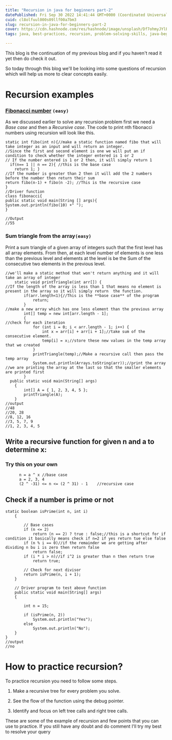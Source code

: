 ```yaml
---
title: "Recursion in java for beginners part-2"
datePublished: Fri Sep 30 2022 14:41:44 GMT+0000 (Coordinated Universal Time)
cuid: cl8olfuul000s09llf00a7bm3
slug: recursion-in-java-for-beginners-part-2
cover: https://cdn.hashnode.com/res/hashnode/image/unsplash/Df7ohmyJYlE/upload/v1664544647828/bYLH1lYaT.jpeg
tags: java, best-practices, recursion, problem-solving-skills, java-beginner

---
```


This blog is the continuation of my previous blog and if you haven't read it yet then do check it out.

So today through this blog we'll be looking into some questions of recursion which will help us more to clear concepts easily.

# Recursion examples

### [Fibonacci number](https://leetcode.com/problems/fibonacci-number/) `(easy)`

As we discussed earlier to solve any recursion problem first we need a *Base case* and then a *Recursive case*. The code to print nth fibonacci numbers using recursion will look like this.

```plaintext
static int fibo(int n){//make a static function named fibo that will take integer as an input and will return an integer. 
//Since the first and second element is one we will put an if condition to check whether the integer entered is 1 or 2
// If the number entered is 1 or 2 then, it will simply return 1
  if(n== 1 || n == 2){ //this is the base case
    return 1; } 
//If the number is greater than 2 then it will add the 2 numbers before the number then return their sum
return fibo(n-1) + fibo(n -2); //This is the recursive case
}
//Driver function
class fibonacci{
public static void main(String [] args){
System.out.println(fibo(10) +" ");
}

//Output
//55
```

### Sum triangle from the array`(easy)`

Print a sum triangle of a given array of integers such that the first level has all array elements. From then, at each level number of elements is one less than the previous level and elements at the level is be the Sum of the consecutive two elements in the previous level.

```plaintext
//we'll make a static method that won't return anything and it will take an array of integer
    static void printTriangle(int arr[]) {
//If the length of the array is less than 1 that means no element is present in the array so it will simply return  the function. 
        if(arr.length<1){//This is the **base case** of the program
            return;
        }
//make a new array which has one less element than the previous array
        int[] temp = new int[arr.length - 1];
        {
//check for each iteration
            for (int i = 0; i < arr.length - 1; i++) {
                int x = arr[i] + arr[i + 1];//take sum of the consecutive element.
                temp[i] = x;//store these new values in the temp array that we created
            }
            printTriangle(temp);//Make a recursive call then pass the temp array
            System.out.println(Arrays.toString(arr));//print the array 
//we are printing the array at the last so that the smaller elements are printed first
        }
  public static void main(String[] args)
    {
        int[] A = { 1, 2, 3, 4, 5 };
        printTriangle(A);
    }
//output
//48 
//20, 28 
//8, 12, 16 
//3, 5, 7, 9 
//1, 2, 3, 4, 5
```

## Write a recursive function for given n and a to determine x:

### Try this on your own

```plaintext
      n = a ^ x //base case
      a = 2, 3, 4
      (2 ^ -31) <= n <= (2 ^ 31) - 1    //recursive case
```

## Check if a number is prime or not

```plaintext
static boolean isPrime(int n, int i)
    {
 
        // Base cases
        if (n <= 2)
            return (n == 2) ? true : false;//this is a shortcut for if condition it basically means check if n=2 if yes return tue else false
        if (n % i == 0)//if the remainder we are getting after dividing n bu i is zero then return false
            return false;
        if (i * i > n)//if i^2 is greater than n then return true
            return true;
      
        // Check for next divisor
        return isPrime(n, i + 1);
    }
     
    // Driver program to test above function
    public static void main(String[] args)
    {
 
        int n = 15;
 
        if (isPrime(n, 2))
            System.out.println("Yes");
        else
            System.out.println("No");
    }
}
//output
//no
```

# How to practice recursion?

To practice recursion you need to follow some steps.

1. Make a recursive tree for every problem you solve.
    
2. See the flow of the function using the debug pointer.
    
3. Identify and focus on left tree calls and right tree calls.
    

These are some of the example of recursion and few points that you can use to practice. If you still have any doubt and do comment I'll try my best to resolve your query